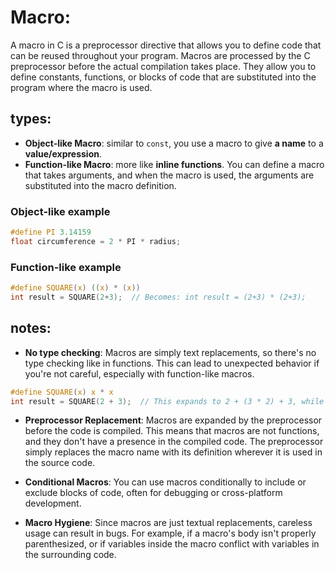 # Macro:
A macro in C is a preprocessor directive that allows you to define code that can be reused 
throughout your program. Macros are processed by the C preprocessor before the actual compilation 
takes place. They allow you to define constants, functions, or blocks of code that are 
substituted into the program where the macro is used.

## types:
- **Object-like Macro**: similar to `const`, you use a macro to give **a name** to a **value/expression**.
- **Function-like Macro**: more like **inline functions**. You can define a macro that takes arguments, 
and when the macro is used, the arguments are substituted into the macro definition.

### Object-like example
```C
#define PI 3.14159
float circumference = 2 * PI * radius;
```

### Function-like example
```C
#define SQUARE(x) ((x) * (x))
int result = SQUARE(2+3);  // Becomes: int result = (2+3) * (2+3);
```

## notes:
- **No type checking**: Macros are simply text replacements, so there's no type checking like in functions. 
This can lead to unexpected behavior if you're not careful, especially with function-like macros.

```C
#define SQUARE(x) x * x
int result = SQUARE(2 + 3);  // This expands to 2 + (3 * 2) + 3, while you wanted (2+3) * (2+3)
```
- **Preprocessor Replacement**:
Macros are expanded by the preprocessor before the code is compiled. This means that macros are not functions, 
and they don't have a presence in the compiled code. The preprocessor simply replaces the macro name with 
its definition wherever it is used in the source code.

- **Conditional Macros**: You can use macros conditionally to include or exclude blocks of code, 
often for debugging or cross-platform development.

- **Macro Hygiene**: Since macros are just textual replacements, careless usage can result in bugs. 
For example, if a macro's body isn't properly parenthesized, or if variables inside the macro conflict 
with variables in the surrounding code.
